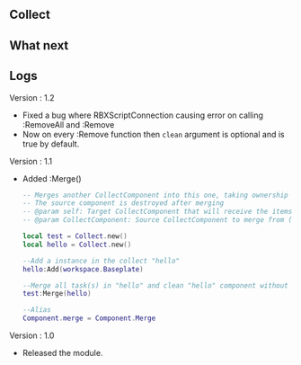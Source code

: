 ## Collect

## What next

## Logs

Version : 1.2
- Fixed a bug where RBXScriptConnection causing error on calling :RemoveAll and :Remove
- Now on every :Remove function then `clean` argument is optional and is true by default. 

Version : 1.1
- Added :Merge()
  ```lua
  -- Merges another CollectComponent into this one, taking ownership of all its tracked items
  -- The source component is destroyed after merging
  -- @param self: Target CollectComponent that will receive the items
  -- @param CollectComponent: Source CollectComponent to merge from (will be destroyed)

  local test = Collect.new()
  local hello = Collect.new()
  
  --Add a instance in the collect "hello"
  hello:Add(workspace.Baseplate)
  
  --Merge all task(s) in "hello" and clean "hello" component without cleaning task(s).
  test:Merge(hello)

  --Alias
  Component.merge = Component.Merge
  ```


Version : 1.0
- Released the module.
